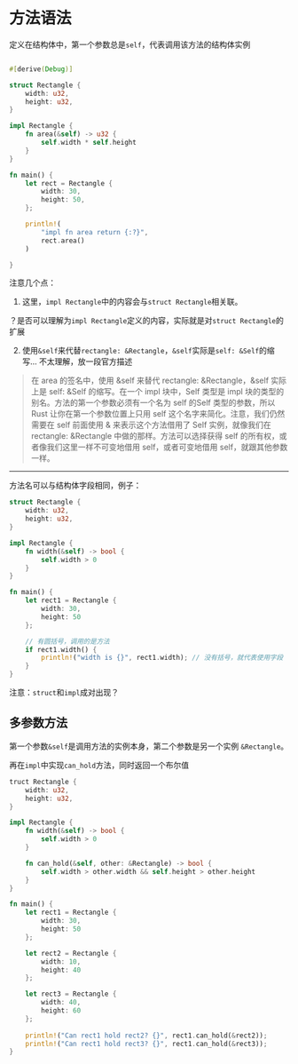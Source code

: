 # 方法语法

定义在结构体中，第一个参数总是`self`，代表调用该方法的结构体实例

```rs

#[derive(Debug)]

struct Rectangle {
    width: u32,
    height: u32,
}

impl Rectangle {
    fn area(&self) -> u32 {
        self.width * self.height
    }
}

fn main() {
    let rect = Rectangle {
        width: 30,
        height: 50,
    };

    println!(
        "impl fn area return {:?}",
        rect.area()
    )

}
```
注意几个点：

1. 这里，`impl Rectangle`中的内容会与`struct Rectangle`相关联。

？是否可以理解为`impl Rectangle`定义的内容，实际就是对`struct Rectangle`的扩展

2. 使用`&self`来代替`rectangle: &Rectangle`，`&self`实际是`self: &Self`的缩写... 不太理解，放一段官方描述

>在 area 的签名中，使用 &self 来替代 rectangle: &Rectangle，&self 实际上是 self: &Self 的缩写。在一个 impl 块中，Self 类型是 impl 块的类型的别名。方法的第一个参数必须有一个名为 self 的Self 类型的参数，所以 Rust 让你在第一个参数位置上只用 self 这个名字来简化。注意，我们仍然需要在 self 前面使用 & 来表示这个方法借用了 Self 实例，就像我们在 rectangle: &Rectangle 中做的那样。方法可以选择获得 self 的所有权，或者像我们这里一样不可变地借用 self，或者可变地借用 self，就跟其他参数一样。


---

方法名可以与结构体字段相同，例子：

```rs
struct Rectangle {
    width: u32,
    height: u32,
}

impl Rectangle {
    fn width(&self) -> bool {
        self.width > 0
    }
}

fn main() {
    let rect1 = Rectangle {
        width: 30,
        height: 50
    };

    // 有圆括号，调用的是方法
    if rect1.width() {
        println!("width is {}", rect1.width); // 没有括号，就代表使用字段
    }
}
```

注意：`struct`和`impl`成对出现？

## 多参数方法

第一个参数`&self`是调用方法的实例本身，第二个参数是另一个实例 `&Rectangle`。

再在`impl`中实现`can_hold`方法，同时返回一个布尔值

```rs
truct Rectangle {
    width: u32,
    height: u32,
}

impl Rectangle {
    fn width(&self) -> bool {
        self.width > 0
    }

    fn can_hold(&self, other: &Rectangle) -> bool {
        self.width > other.width && self.height > other.height
    }
}

fn main() {
    let rect1 = Rectangle {
        width: 30,
        height: 50
    };

    let rect2 = Rectangle {
        width: 10,
        height: 40
    };

    let rect3 = Rectangle {
        width: 40,
        height: 60
    };
    
    println!("Can rect1 hold rect2? {}", rect1.can_hold(&rect2));
    println!("Can rect1 hold rect3? {}", rect1.can_hold(&rect3));
}
```

